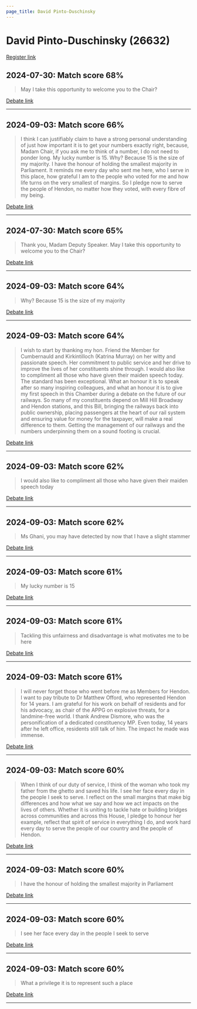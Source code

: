 ```yaml
---
page_title: David Pinto-Duschinsky
---
```


# David Pinto-Duschinsky  (26632)

[Register link](https://www.theyworkforyou.com/mp/26632/register)



## 2024-07-30: Match score 68%

>May I take this opportunity to welcome you to the Chair?

[Debate link](https://www.theyworkforyou.com/debates/?id=2024-07-30c.1205.4) 

---



## 2024-09-03: Match score 66%

>I think I can justifiably claim to have a strong personal understanding of just how important it is to get your numbers exactly right, because, Madam Chair, if you ask me to think of a number, I do not need to ponder long. My lucky number is 15. Why? Because 15 is the size of my majority. I have the honour of holding the smallest majority in Parliament. It reminds me every day who sent me here, who I serve in this place, how grateful I am to the people who voted for me and how life turns on the very smallest of margins. So I pledge now to serve the people of Hendon, no matter how they voted, with every fibre of my being.

[Debate link](https://www.theyworkforyou.com/debates/?id=2024-09-03c.249.1) 

---



## 2024-07-30: Match score 65%

>Thank you, Madam Deputy Speaker. May I take this opportunity to welcome you to the Chair?

[Debate link](https://www.theyworkforyou.com/debates/?id=2024-07-30c.1205.4) 

---



## 2024-09-03: Match score 64%

>Why? Because 15 is the size of my majority

[Debate link](https://www.theyworkforyou.com/debates/?id=2024-09-03c.249.1) 

---



## 2024-09-03: Match score 64%

>I wish to start by thanking my hon. Friend the Member for Cumbernauld and Kirkintilloch (Katrina Murray) on her witty and passionate speech. Her commitment to public service and her drive to improve the lives of her constituents shine through. I would also like to compliment all those who have given their maiden speech today. The standard has been exceptional. What an honour it is to speak after so many inspiring colleagues, and what an honour it is to give my first speech in this Chamber during a debate on the future of our railways. So many of my constituents depend on Mill Hill Broadway and Hendon stations, and this Bill, bringing the railways back into public ownership, placing passengers at the heart of our rail system and ensuring value for money for the taxpayer, will make a real difference to them. Getting the management of our railways and the numbers underpinning them on a sound footing is crucial.

[Debate link](https://www.theyworkforyou.com/debates/?id=2024-09-03c.249.1) 

---



## 2024-09-03: Match score 62%

>I would also like to compliment all those who have given their maiden speech today

[Debate link](https://www.theyworkforyou.com/debates/?id=2024-09-03c.249.1) 

---



## 2024-09-03: Match score 62%

>Ms Ghani, you may have detected by now that I have a slight stammer

[Debate link](https://www.theyworkforyou.com/debates/?id=2024-09-03c.249.1) 

---



## 2024-09-03: Match score 61%

>My lucky number is 15

[Debate link](https://www.theyworkforyou.com/debates/?id=2024-09-03c.249.1) 

---



## 2024-09-03: Match score 61%

>Tackling this unfairness and disadvantage is what motivates me to be here

[Debate link](https://www.theyworkforyou.com/debates/?id=2024-09-03c.249.1) 

---



## 2024-09-03: Match score 61%

>I will never forget those who went before me as Members for Hendon. I want to pay tribute to Dr Matthew Offord, who represented Hendon for 14 years. I am grateful for his work on behalf of residents and for his advocacy, as chair of the APPG on explosive threats, for a landmine-free world. I thank Andrew Dismore, who was the personification of a dedicated constituency MP. Even today, 14 years after he left office, residents still talk of him. The impact he made was immense.

[Debate link](https://www.theyworkforyou.com/debates/?id=2024-09-03c.249.1) 

---



## 2024-09-03: Match score 60%

>When I think of our duty of service, I think of the woman who took my father from the ghetto and saved his life. I see her face every day in the people I seek to serve. I reflect on the small margins that make big differences and how what we say and how we act impacts on the lives of others. Whether it is uniting to tackle hate or building bridges across communities and across this House, I pledge to honour her example, reflect that spirit of service in everything I do, and work hard every day to serve the people of our country and the people of Hendon.

[Debate link](https://www.theyworkforyou.com/debates/?id=2024-09-03c.249.1) 

---



## 2024-09-03: Match score 60%

>I have the honour of holding the smallest majority in Parliament

[Debate link](https://www.theyworkforyou.com/debates/?id=2024-09-03c.249.1) 

---



## 2024-09-03: Match score 60%

>I see her face every day in the people I seek to serve

[Debate link](https://www.theyworkforyou.com/debates/?id=2024-09-03c.249.1) 

---



## 2024-09-03: Match score 60%

>What a privilege it is to represent such a place

[Debate link](https://www.theyworkforyou.com/debates/?id=2024-09-03c.249.1) 

---

